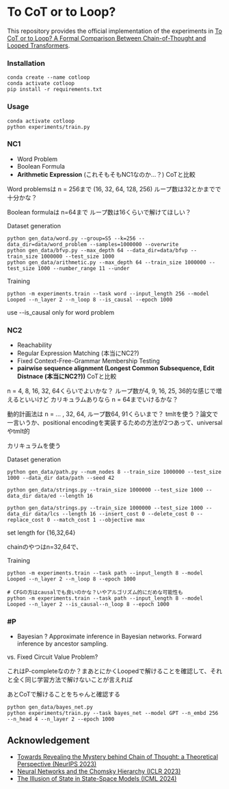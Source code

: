 # To CoT or to Loop?

This repository provides the official implementation of the experiments in [To CoT or to Loop? A Formal Comparison Between Chain-of-Thought and Looped Transformers](https://arxiv.org/abs/2410.01405).

### Installation
```shell
conda create --name cotloop
conda activate cotloop
pip install -r requirements.txt
```

### Usage

```shell
conda activate cotloop
python experiments/train.py
```

### NC1
- Word Problem
- Boolean Formula
- **Arithmetic Expression** (これそもそもNC1なのか...？) CoTと比較

Word problemsは
n = 256まで (16, 32, 64, 128, 256)
ループ数は32とかまでで十分かな？

Boolean formulaは n=64まで
ループ数は16くらいで解けてほしい？

Dataset generation
```shell
python gen_data/word.py --group=S5 --k=256 --data_dir=data/word_problem --samples=1000000 --overwrite
python gen_data/bfvp.py --max_depth 64 --data_dir=data/bfvp --train_size 1000000 --test_size 1000
python gen_data/arithmetic.py --max_depth 64 --train_size 1000000 --test_size 1000 --number_range 11 --under
```

Training
```shell
python -m experiments.train --task word --input_length 256 --model Looped --n_layer 2 --n_loop 8 --is_causal --epoch 1000
```
use --is_causal only for word problem

### NC2
- Reachability
- Regular Expression Matching (本当にNC2?)
- Fixed Context-Free-Grammar Membership Testing 
- **pairwise sequence alignment (Longest Common Subsequence, Edit Distnace (本当にNC2?))** CoTと比較

n = 4, 8, 16, 32, 64くらいでよいかな？
ループ数が4, 9, 16, 25, 36的な感じで増えるといいけど
カリキュラムありなら n = 64までいけるかな？

動的計画法は
n = ... , 32, 64, ループ数64, 91くらいまで？
tmltを使う？論文で一言いうか、positional encodingを実装するための方法が2つあって、universalやtmlt的

カリキュラムを使う

Dataset generation
```shell
python gen_data/path.py --num_nodes 8 --train_size 1000000 --test_size 1000 --data_dir data/path --seed 42

python gen_data/strings.py --train_size 1000000 --test_size 1000 --data_dir data/ed --length 16

python gen_data/strings.py --train_size 1000000 --test_size 1000 --data_dir data/lcs --length 16 --insert_cost 0 --delete_cost 0 --replace_cost 0 --match_cost 1 --objective max
```
set length for {16,32,64}

chainのやつはn=32,64で、

Training
```shell
python -m experiments.train --task path --input_length 8 --model Looped --n_layer 2 --n_loop 8 --epoch 1000

# CFGの方はcausalでも良いのかな？いやアルゴリズム的にだめな可能性も
python -m experiments.train --task path --input_length 8 --model Looped --n_layer 2 --is_causal--n_loop 8 --epoch 1000  
```

### #P
- Bayesian ?
Approximate inference in Bayesian networks.
Forward inference by ancestor sampling.

vs. Fixed Circuit Value Problem?

これはP-completeなのか？まあとにかくLoopedで解けることを確認して、それと全く同じ学習方法で解けないことが言えれば

あとCoTで解けることをちゃんと確認する

```shell
python gen_data/bayes_net.py
python experiments/train.py --task bayes_net --model GPT --n_embd 256 --n_head 4 --n_layer 2 --epoch 1000 
```

## Acknowledgement
- [Towards Revealing the Mystery behind Chain of Thought: a Theoretical Perspective (NeurIPS 2023)](https://github.com/guyuntian/CoT_benchmark)
- [Neural Networks and the Chomsky Hierarchy (ICLR 2023)](https://github.com/google-deepmind/neural_networks_chomsky_hierarchy/tree/main)
- [The Illusion of State in State-Space Models (ICML 2024)](https://github.com/jopetty/word-problem)